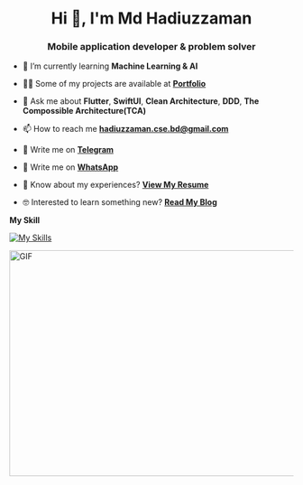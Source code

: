 <h1 align="center">Hi 👋, I'm Md Hadiuzzaman</h1>
<h3 align="center">Mobile application developer & problem solver</h3>

- 🌱 I’m currently learning **Machine Learning & AI**

- 👨‍💻 Some of my projects are available at [**Portfolio**](https://md-hadi.web.app/)

- 💬 Ask me about **Flutter**, **SwiftUI**, **Clean Architecture**, **DDD**, **The Compossible Architecture(TCA)**

- 📫 How to reach me **hadiuzzaman.cse.bd@gmail.com**

- 💬 Write me on [**Telegram**](https://t.me/hadi65)

- 💬 Write me on [**WhatsApp**](https://wa.me/qr/5O6CHVOXWYJZF1)

- 📄 Know about my experiences? [**View My Resume**](https://drive.google.com/file/d/1MSi0XZoXStX1TvqP9NUBgbJOKdvaFqpP/view?usp=share_link)
- 🤓 Interested to learn something new? [**Read My Blog**](https://medium.com/@md-hadi)

 **My Skill**

[![My Skills](https://skillicons.dev/icons?i=swift,dart,flutter,firebase,python,tensorflow,postman,git,js,react,figma,androidstudio,vscode)](https://www.sandromaglione.com)

<img align="right" alt="GIF" src="https://github.com/abhisheknaiidu/abhisheknaiidu/blob/master/code.gif?raw=true" width="900" height="400" />
  
